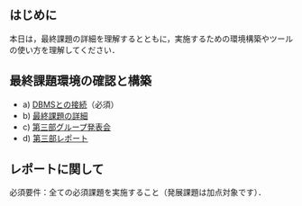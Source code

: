## はじめに

本日は，最終課題の詳細を理解するとともに，実施するための環境構築やツールの使い方を理解してください．

## 最終課題環境の確認と構築

-   a) [DBMSとの接続](./connection_to_dbms "DBMSとの接続")（必須）
-   b) [最終課題の詳細](./final_task_details "最終課題の詳細")
-   c) [第三部グループ発表会](./part3_group_presentation "第三部グループ発表会")
-   d) [第三部レポート](./part3_repot "第三部レポート")

## レポートに関して

必須要件：全ての必須課題を実施すること（発展課題は加点対象です）．